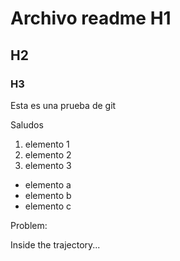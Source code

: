 # Archivo readme H1
## H2
### H3

Esta es una prueba de git

Saludos 

1. elemento 1
1. elemento 2
1. elemento 3
+ elemento a
+ elemento b
+ elemento c

Problem:

Inside the trajectory...
